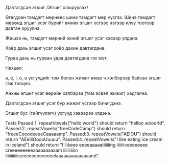 Давтагдсан эгшиг
/Эгшиг олшруулах/

Өгөгдсөн тэмдэгт мөрнөөс шинэ тэмдэгт мөр үүсгэх. Шинэ тэмдэгт мөрөнд эгшиг үсэг бүрийг өмнөх эгшиг үсгээс нэгээр илүү тоогоор давтан оруулна.

Жишээ нь, тэмдэгт мөрний эхний эгшиг үсэг хэвээр үлдэнэ.

Хоёр дахь эгшиг үсэг хоёр дахин давтагдана.

Гурав дахь нь гурван удаа давтагдана гэх мэт.

Нөхцөл:

a, e, i, o, u үсгүүдийг том болон жижиг ямар ч хэлбэрээр байсан эгшиг гэж тооцно.

Анхны эгшиг үсэг өөрийн хэлбэрээ (том эсвэл жижиг) хадгална.

Давтагдсан эгшиг үсэг бүр жижиг үсгээр бичигдэнэ.

Эгшиг бус (гийгүүлэгч) үсгүүд хэвээрээ үлдэнэ.

Tests
Passed:1. repeatVowels("hello world") should return "helloo wooorld".
Passed:2. repeatVowels("freeCodeCamp") should return "freeeCooodeeeeCaaaaamp".
Passed:3. repeatVowels("AEIOU") should return "AEeIiiOoooUuuuu".
Passed:4. repeatVowels("I like eating ice cream in Iceland") should return "I liikeee eeeeaaaaatiiiiiing iiiiiiiceeeeeeee creeeeeeeeeaaaaaaaaaam iiiiiiiiiiin Iiiiiiiiiiiiceeeeeeeeeeeeelaaaaaaaaaaaaaand".
